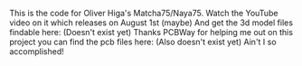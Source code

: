 This is the code for Oliver Higa's Matcha75/Naya75.
Watch the YouTube video on it which releases on August 1st (maybe)
And get the 3d model files findable here: (Doesn't exist yet)
Thanks PCBWay for helping me out on this project you can find the pcb files here: (Also doesn't exist yet)
Ain't I so accomplished!
